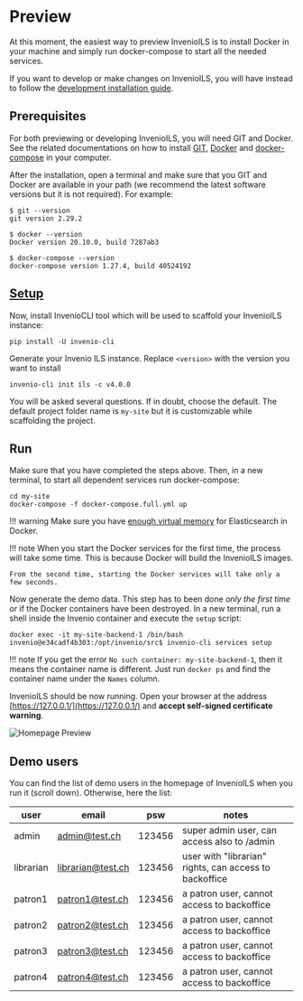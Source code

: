 # Preview

At this moment, the easiest way to preview InvenioILS is to install Docker in your machine and simply run docker-compose to start all the needed services.

If you want to develop or make changes on InvenioILS, you will have instead to follow the [development installation guide](install.md).

## Prerequisites

For both previewing or developing InvenioILS, you will need GIT and Docker. See the related documentations on how to install [GIT](https://git-scm.com/), [Docker](https://docs.docker.com/get-docker/) and [docker-compose](https://docs.docker.com/compose/install/) in your computer.

After the installation, open a terminal and make sure that you GIT and Docker are available in your path (we recommend the latest software versions but it is not required). For example:

```shell
$ git --version
git version 2.29.2

$ docker --version
Docker version 20.10.0, build 7287ab3

$ docker-compose --version
docker-compose version 1.27.4, build 40524192
```

## [Setup](./reference/scaffold.md)

Now, install InvenioCLI tool which will be used to scaffold your InvenioILS instance:

```shell
pip install -U invenio-cli
```

Generate your Invenio ILS instance. Replace `<version>` with the version you want to install

```shell
invenio-cli init ils -c v4.0.0
```

You will be asked several questions. If in doubt, choose the default.
The default project folder name is `my-site` but it is customizable while scaffolding the project.

## Run

Make sure that you have completed the steps above. Then, in a new terminal, to start all dependent services run docker-compose:

```shell
cd my-site
docker-compose -f docker-compose.full.yml up
```

!!! warning
    Make sure you have [enough virtual memory](https://www.elastic.co/guide/en/elasticsearch/reference/current/docker.html#docker-compose-file) for Elasticsearch in Docker.

!!! note
    When you start the Docker services for the first time, the process will take some time. This is because Docker will build the InvenioILS images.

    From the second time, starting the Docker services will take only a few seconds.

Now generate the demo data. This step has to been done *only the first time* or if the Docker containers have been destroyed. In a new terminal, run a shell inside the Invenio container and execute the `setup` script:

```shell
docker exec -it my-site-backend-1 /bin/bash
invenio@e34cadf4b303:/opt/invenio/src$ invenio-cli services setup
```

!!! note
    If you get the error `No such container: my-site-backend-1`, then it means the container name is different.
    Just run `docker ps` and find the container name under the `Names` column.

InvenioILS should be now running. Open your browser at the address [https://127.0.0.1/](https://127.0.0.1/) and **accept self-signed certificate warning**.

![Homepage Preview](assets/images/preview-homepage.png)

## Demo users

You can find the list of demo users in the homepage of InvenioILS when you run it (scroll down). Otherwise, here the list:

| user      | email             | psw    | notes                                                  |
| --------- | ----------------- | ------ | ------------------------------------------------------ |
| admin     | admin@test.ch     | 123456 | super admin user, can access also to /admin            |
| librarian | librarian@test.ch | 123456 | user with "librarian" rights, can access to backoffice |
| patron1   | patron1@test.ch   | 123456 | a patron user, cannot access to backoffice             |
| patron2   | patron2@test.ch   | 123456 | a patron user, cannot access to backoffice             |
| patron3   | patron3@test.ch   | 123456 | a patron user, cannot access to backoffice             |
| patron4   | patron4@test.ch   | 123456 | a patron user, cannot access to backoffice             |
